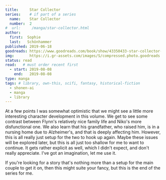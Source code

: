 ```yaml
---
title:     Star Collector
series:    # if part of a series
  name:    Star Collector
  number:  2
#  url:     /manga/star-collector.html
author: 
  first:  Sophie 
  last:   Schönhammer
published: 2019-06-18 
goodreads: https://www.goodreads.com/book/show/43350433-star-collector-vol-2
img:       https://i.gr-assets.com/images/S/compressed.photo.goodreads.com/books/1555139172l/43350433._SY475_.jpg
status: read
read:   # must order recent first
  - start: 2019-08-08  
    end:   2019-08-08 
type: manga
tags: # library, own-this, scifi, fantasy, historical-fiction
  - shonen-ai
  - manga
  - library
---
```


At a few points I was somewhat optimistic that we might see a little more interesting character development in this volume. We get to see some contrast between Flynn's relatively nice family life and Niko's more disfunctional one. We also learn that his grandfather, who raised him, is in a nursing home due to Alzheimer's, and that is deeply affecting him. However, this is all really just setup for the two to hook up again. Maybe these issues will be explored later, but this is all just too shallow for me to want to continue. It gets rather explicit as well, which I didn't expect, and don't really appreciate. I've got an imagination, let me use it.

If you're looking for a story that's nothing more than a setup for the main couple to get it on, then this might suite your fancy, but this is the end of the series for me. 